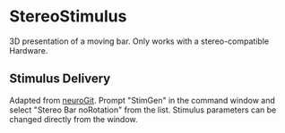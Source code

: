 # StereoStimulus
3D presentation of a moving bar. 
Only works with a stereo-compatible Hardware.


## Stimulus Delivery
Adapted from [neuroGit](https://github.com/mscaudill/neurogit). Prompt "StimGen" in the command window and select "Stereo Bar noRotation" from the list. Stimulus parameters can be changed directly from the window.

